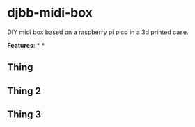 # djbb-midi-box
DIY midi box based on a raspberry pi pico in a 3d printed case.

**Features**: 
* 
* 

## Thing


## Thing 2


## Thing 3
